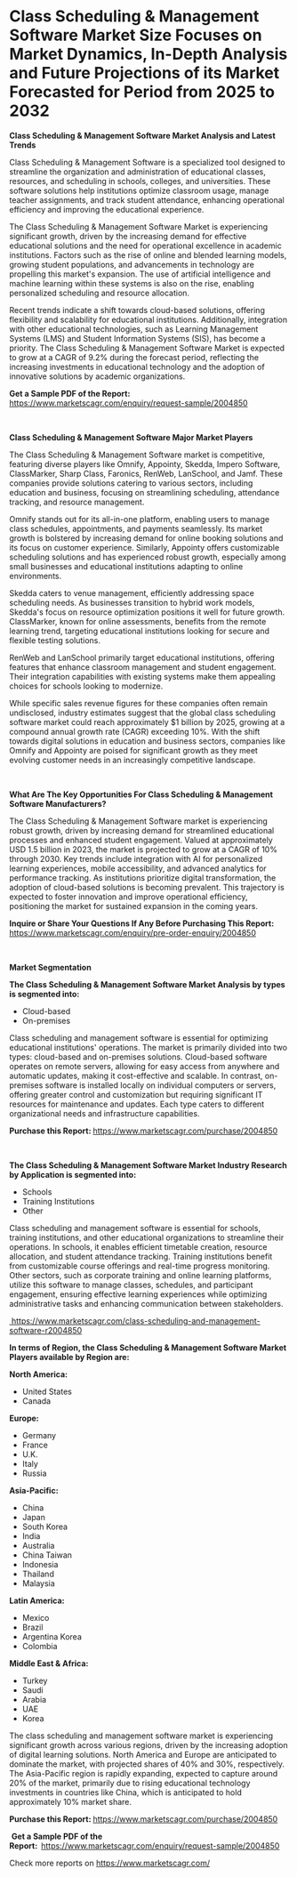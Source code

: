 <p><h1>Class Scheduling & Management Software Market Size Focuses on Market Dynamics, In-Depth Analysis and Future Projections of its Market Forecasted for Period from 2025 to 2032</h1></p><p><strong>Class Scheduling & Management Software Market Analysis and Latest Trends</strong></p>
<p><p>Class Scheduling & Management Software is a specialized tool designed to streamline the organization and administration of educational classes, resources, and scheduling in schools, colleges, and universities. These software solutions help institutions optimize classroom usage, manage teacher assignments, and track student attendance, enhancing operational efficiency and improving the educational experience.</p><p>The Class Scheduling & Management Software Market is experiencing significant growth, driven by the increasing demand for effective educational solutions and the need for operational excellence in academic institutions. Factors such as the rise of online and blended learning models, growing student populations, and advancements in technology are propelling this market's expansion. The use of artificial intelligence and machine learning within these systems is also on the rise, enabling personalized scheduling and resource allocation.</p><p>Recent trends indicate a shift towards cloud-based solutions, offering flexibility and scalability for educational institutions. Additionally, integration with other educational technologies, such as Learning Management Systems (LMS) and Student Information Systems (SIS), has become a priority. The Class Scheduling & Management Software Market is expected to grow at a CAGR of 9.2% during the forecast period, reflecting the increasing investments in educational technology and the adoption of innovative solutions by academic organizations.</p></p>
<p><strong>Get a Sample PDF of the Report:&nbsp;</strong> <a href="https://www.marketscagr.com/enquiry/request-sample/2004850?utm_campaign=2138&utm_medium=2&utm_source=Github&utm_content=ia&utm_term=29032025&utm_id=class-scheduling-management-software">https://www.marketscagr.com/enquiry/request-sample/2004850</a></p>
<p>&nbsp;</p>
<p><strong>Class Scheduling & Management Software Major Market Players</strong></p>
<p><p>The Class Scheduling & Management Software market is competitive, featuring diverse players like Omnify, Appointy, Skedda, Impero Software, ClassMarker, Sharp Class, Faronics, RenWeb, LanSchool, and Jamf. These companies provide solutions catering to various sectors, including education and business, focusing on streamlining scheduling, attendance tracking, and resource management.</p><p>Omnify stands out for its all-in-one platform, enabling users to manage class schedules, appointments, and payments seamlessly. Its market growth is bolstered by increasing demand for online booking solutions and its focus on customer experience. Similarly, Appointy offers customizable scheduling solutions and has experienced robust growth, especially among small businesses and educational institutions adapting to online environments.</p><p>Skedda caters to venue management, efficiently addressing space scheduling needs. As businesses transition to hybrid work models, Skedda's focus on resource optimization positions it well for future growth. ClassMarker, known for online assessments, benefits from the remote learning trend, targeting educational institutions looking for secure and flexible testing solutions.</p><p>RenWeb and LanSchool primarily target educational institutions, offering features that enhance classroom management and student engagement. Their integration capabilities with existing systems make them appealing choices for schools looking to modernize.</p><p>While specific sales revenue figures for these companies often remain undisclosed, industry estimates suggest that the global class scheduling software market could reach approximately $1 billion by 2025, growing at a compound annual growth rate (CAGR) exceeding 10%. With the shift towards digital solutions in education and business sectors, companies like Omnify and Appointy are poised for significant growth as they meet evolving customer needs in an increasingly competitive landscape.</p></p>
<p>&nbsp;</p>
<p><strong>What Are The Key Opportunities For Class Scheduling & Management Software Manufacturers?</strong></p>
<p><p>The Class Scheduling & Management Software market is experiencing robust growth, driven by increasing demand for streamlined educational processes and enhanced student engagement. Valued at approximately USD 1.5 billion in 2023, the market is projected to grow at a CAGR of 10% through 2030. Key trends include integration with AI for personalized learning experiences, mobile accessibility, and advanced analytics for performance tracking. As institutions prioritize digital transformation, the adoption of cloud-based solutions is becoming prevalent. This trajectory is expected to foster innovation and improve operational efficiency, positioning the market for sustained expansion in the coming years.</p></p>
<p><strong>Inquire or Share Your Questions If Any Before Purchasing This Report:</strong> <a href="https://www.marketscagr.com/enquiry/pre-order-enquiry/2004850?utm_campaign=2138&utm_medium=2&utm_source=Github&utm_content=ia&utm_term=29032025&utm_id=class-scheduling-management-software">https://www.marketscagr.com/enquiry/pre-order-enquiry/2004850</a></p>
<p>&nbsp;</p>
<p><strong>Market Segmentation</strong></p>
<p><strong>The Class Scheduling & Management Software Market Analysis by types is segmented into:</strong></p>
<p><ul><li>Cloud-based</li><li>On-premises</li></ul></p>
<p><p>Class scheduling and management software is essential for optimizing educational institutions' operations. The market is primarily divided into two types: cloud-based and on-premises solutions. Cloud-based software operates on remote servers, allowing for easy access from anywhere and automatic updates, making it cost-effective and scalable. In contrast, on-premises software is installed locally on individual computers or servers, offering greater control and customization but requiring significant IT resources for maintenance and updates. Each type caters to different organizational needs and infrastructure capabilities.</p></p>
<p><strong>Purchase this Report:&nbsp;</strong><a href="https://www.marketscagr.com/purchase/2004850?utm_campaign=2138&utm_medium=2&utm_source=Github&utm_content=ia&utm_term=29032025&utm_id=class-scheduling-management-software">https://www.marketscagr.com/purchase/2004850</a></p>
<p>&nbsp;</p>
<p><strong>The Class Scheduling & Management Software Market Industry Research by Application is segmented into:</strong></p>
<p><ul><li>Schools</li><li>Training Institutions</li><li>Other</li></ul></p>
<p><p>Class scheduling and management software is essential for schools, training institutions, and other educational organizations to streamline their operations. In schools, it enables efficient timetable creation, resource allocation, and student attendance tracking. Training institutions benefit from customizable course offerings and real-time progress monitoring. Other sectors, such as corporate training and online learning platforms, utilize this software to manage classes, schedules, and participant engagement, ensuring effective learning experiences while optimizing administrative tasks and enhancing communication between stakeholders.</p></p>
<p><a href="https://www.marketscagr.com/class-scheduling-and-management-software-r2004850?utm_campaign=2138&utm_medium=2&utm_source=Github&utm_content=ia&utm_term=29032025&utm_id=class-scheduling-management-software">&nbsp;https://www.marketscagr.com/class-scheduling-and-management-software-r2004850</a></p>
<p><strong>In terms of Region, the Class Scheduling & Management Software Market Players available by Region are:</strong></p>
<p>
    <p> <strong> North America: </strong>
        <ul>
            <li>United States</li>
            <li>Canada</li>
        </ul>
        </p> 
    <p> <strong> Europe: </strong>
        <ul>
            <li>Germany</li>
            <li>France</li>
            <li>U.K.</li>
            <li>Italy</li>
            <li>Russia</li>
        </ul>
        </p> 
    <p> <strong> Asia-Pacific: </strong>
        <ul>
            <li>China</li>
            <li>Japan</li>
            <li>South Korea</li>
            <li>India</li>
            <li>Australia</li>
            <li>China Taiwan</li>
            <li>Indonesia</li>
            <li>Thailand</li>
            <li>Malaysia</li>
        </ul>
        </p> 
    <p> <strong> Latin America: </strong>
        <ul>
            <li>Mexico</li>
            <li>Brazil</li>
            <li>Argentina Korea</li>
            <li>Colombia</li>
        </ul>
        </p> 
    <p> <strong> Middle East & Africa: </strong>
        <ul>
            <li>Turkey</li>
            <li>Saudi</li>
            <li>Arabia</li>
            <li>UAE</li>
            <li>Korea</li>
        </ul>
    </p>
    </p>
<p><p>The class scheduling and management software market is experiencing significant growth across various regions, driven by the increasing adoption of digital learning solutions. North America and Europe are anticipated to dominate the market, with projected shares of 40% and 30%, respectively. The Asia-Pacific region is rapidly expanding, expected to capture around 20% of the market, primarily due to rising educational technology investments in countries like China, which is anticipated to hold approximately 10% market share.</p></p>
<p><strong>Purchase this Report: </strong><a href="https://www.marketscagr.com/purchase/2004850?utm_campaign=2138&utm_medium=2&utm_source=Github&utm_content=ia&utm_term=29032025&utm_id=class-scheduling-management-software">https://www.marketscagr.com/purchase/2004850</a></p>
<p>&nbsp;<strong>Get a Sample PDF of the Report:&nbsp;&nbsp;</strong><a href="https://www.marketscagr.com/enquiry/request-sample/2004850?utm_campaign=2138&utm_medium=2&utm_source=Github&utm_content=ia&utm_term=29032025&utm_id=class-scheduling-management-software">https://www.marketscagr.com/enquiry/request-sample/2004850</a></p>
<p><strong></strong></p>
<p>Check more reports on <a href="https://www.marketscagr.com/?utm_campaign=2138&utm_medium=2&utm_source=Github&utm_content=ia&utm_term=29032025&utm_id=class-scheduling-management-software">https://www.marketscagr.com/</a></p>